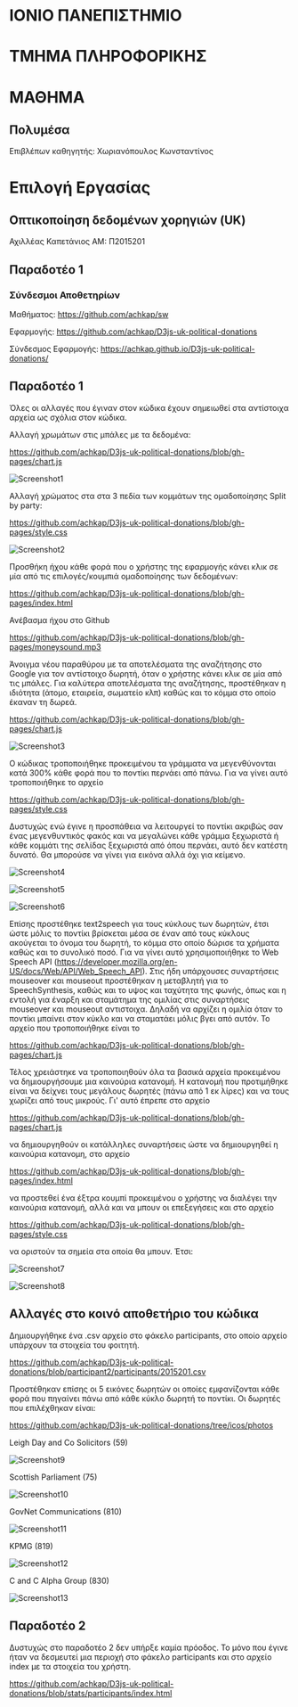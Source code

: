 # ΙΟΝΙΟ ΠΑΝΕΠΙΣΤΗΜΙΟ 


# ΤΜΗΜΑ ΠΛΗΡΟΦΟΡΙΚΗΣ 


# ΜΑΘΗΜΑ
## Πολυμέσα
 
Επιβλέπων καθηγητής: Χωριανόπουλος Κωνσταντίνος 


# Επιλογή Εργασίας
## Οπτικοποίηση δεδομένων χορηγιών (UK)

Αχιλλέας Καπετάνιος
ΑΜ: Π2015201

## Παραδοτέο 1
### Σύνδεσμοι Αποθετηρίων

Μαθήματος: https://github.com/achkap/sw

Εφαρμογής: https://github.com/achkap/D3js-uk-political-donations

Σύνδεσμος Εφαρμογής: https://achkap.github.io/D3js-uk-political-donations/


## Παραδοτέο 1

Όλες οι αλλαγές που έγιναν στον κώδικα έχουν σημειωθεί στα αντίστοιχα αρχεία ως σχόλια στον κώδικα. 


Αλλαγή χρωμάτων στις μπάλες με τα δεδομένα:

https://github.com/achkap/D3js-uk-political-donations/blob/gh-pages/chart.js

![Screenshot1](screenshot1.jpg)

Αλλαγή χρώματος στα στα 3 πεδία των κομμάτων της ομαδοποίησης Split by party:

https://github.com/achkap/D3js-uk-political-donations/blob/gh-pages/style.css

![Screenshot2](screenshot2.jpg)

Προσθήκη ήχου κάθε φορά που ο χρήστης της εφαρμογής κάνει κλικ σε μία από τις επιλογές/κουμπιά ομαδοποίησης των δεδομένων:

https://github.com/achkap/D3js-uk-political-donations/blob/gh-pages/index.html

Ανέβασμα ήχου στο Github

https://github.com/achkap/D3js-uk-political-donations/blob/gh-pages/moneysound.mp3

Άνοιγμα νέου παραθύρου με τα αποτελέσματα της αναζήτησης στο Google για τον αντίστοιχο δωρητή, όταν ο χρήστης κάνει κλικ
σε μία από τις μπάλες. Για καλύτερα αποτελέσματα της αναζήτησης, προστέθηκαν η ιδιότητα (άτομο, εταιρεία, σωματείο κλπ) 
καθώς και το κόμμα στο οποίο έκαναν τη δωρεά.

https://github.com/achkap/D3js-uk-political-donations/blob/gh-pages/chart.js

![Screenshot3](screenshot3.jpg)


Ο κώδικας τροποποιήθηκε προκειμένου τα γράμματα να μεγενθύνονται κατά 300% κάθε φορά που το ποντίκι περνάει από πάνω. Για να γίνει αυτό τροποποιήθηκε το αρχείο

https://github.com/achkap/D3js-uk-political-donations/blob/gh-pages/style.css

Δυστυχώς ενώ έγινε η προσπάθεια να λειτουργεί το ποντίκι ακριβώς σαν ένας μεγενθυντικός φακός και να μεγαλώνει κάθε γράμμα ξεχωριστά ή κάθε κομμάτι της σελίδας ξεχωριστά από όπου περνάει, αυτό δεν κατέστη δυνατό. Θα μπορούσε να γίνει για εικόνα αλλά όχι για κείμενο.

![Screenshot4](screenshot4.jpg)


![Screenshot5](screenshot5.jpg)


![Screenshot6](screenshot6.jpg)


Επίσης προστέθηκε text2speech για τους κύκλους των δωρητών, έτσι ώστε μόλις το ποντίκι βρίσκεται μέσα σε έναν από τους κύκλους ακούγεται το όνομα του δωρητή, το κόμμα στο οποίο δώρισε τα χρήματα καθώς και το συνολικό ποσό.
Για να γίνει αυτό χρησιμοποιήθηκε το Web Speech API (https://developer.mozilla.org/en-US/docs/Web/API/Web_Speech_API). Στις ήδη υπάρχουσες συναρτήσεις mouseover και mouseout προστέθηκαν η μεταβλητή για το SpeechSynthesis, καθώς και το υψος και ταχύτητα της φωνής, όπως και η εντολή για έναρξη και σταμάτημα της ομιλίας στις συναρτήσεις mouseover και mouseout αντιστοιχα. Δηλαδή να αρχίζει η ομιλία όταν το ποντίκι μπαίνει στον κύκλο και να σταματάει μόλις βγει από αυτόν. Το αρχείο που τροποποιήθηκε είναι το 

https://github.com/achkap/D3js-uk-political-donations/blob/gh-pages/chart.js


Τέλος χρειάστηκε να τροποποιηθούν όλα τα βασικά αρχεία προκειμένου να δημιουργήσουμε μια καινούρια κατανομή. Η κατανομή που προτιμήθηκε είναι να δείχνει τους μεγάλους δωρητές (πάνω από 1 εκ λίρες) και να τους χωρίζει από τους μικρούς. Γι' αυτό έπρεπε στο αρχείο

https://github.com/achkap/D3js-uk-political-donations/blob/gh-pages/chart.js

να δημιουργηθούν οι κατάλληλες συναρτήσεις ώστε να δημιουργηθεί η καινούρια κατανομη, στο αρχείο

https://github.com/achkap/D3js-uk-political-donations/blob/gh-pages/index.html

να προστεθεί ένα έξτρα κουμπί προκειμένου ο χρήστης να διαλέγει την καινούρια κατανομή, αλλά και να μπουν οι επεξεγήσεις και στο αρχείο

https://github.com/achkap/D3js-uk-political-donations/blob/gh-pages/style.css

να οριστούν τα σημεία στα οποία θα μπουν. Έτσι:

![Screenshot7](screenshot7.jpg)


![Screenshot8](screenshot8.jpg)


## Αλλαγές στο κοινό αποθετήριο του κώδικα

Δημιουργήθηκε ένα .csv αρχείο στο φάκελο participants, στο οποίο αρχείο υπάρχουν τα στοιχεία του φοιτητή.

https://github.com/achkap/D3js-uk-political-donations/blob/participant2/participants/2015201.csv

Προστέθηκαν επίσης οι 5 εικόνες δωρητών οι οποίες εμφανίζονται κάθε φορά που πηγαίνει πάνω από κάθε κύκλο δωρητή το ποντίκι.
Οι δωρητές που επιλέχθηκαν είναι: 

https://github.com/achkap/D3js-uk-political-donations/tree/icos/photos

Leigh Day and Co Solicitors (59)


![Screenshot9](screenshot9.jpg)


Scottish Parliament (75)


![Screenshot10](screenshot10.jpg)


GovNet Communications (810)


![Screenshot11](screenshot11.jpg)


KPMG (819)


![Screenshot12](screenshot12.png)


C and C Alpha Group (830)


![Screenshot13](screenshot13.jpg)


## Παραδοτέο 2

Δυστυχώς στο παραδοτέο 2 δεν υπήρξε καμία πρόοδος. Το μόνο που έγινε ήταν να δεσμευτεί μια περιοχή στο φάκελο participants και στο αρχείο index
με τα στοιχεία του χρήστη.


https://github.com/achkap/D3js-uk-political-donations/blob/stats/participants/index.html
